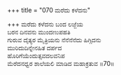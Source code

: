 +++
title = "070 ಮರೆದು ಕಳೆದನು"

+++
ಮರೆದು ಕಳೆದನು ಬಂದ ಲಜ್ಜೆಯ  
ಬರನ ದಿನವನು ಮುಂದಣುಪಹತಿ   
ಗುರುವ ದೈತ್ಯರ ಮೈತ್ರಿಯನು ನೆನೆನೆನೆದು ಹಿಗ್ಗಿದನು   
ಮುರಿದುದಿನ್ನೇನಹಿತ ದರ್ಪದ  
ಹೊರಿಗೆಯೆಂದುತ್ಸವದಲವನಿಪ  
ಮೆರೆದನಧ್ವರ ಶಾಲೆಯಲಿ ಮಾಡಿದ ಮಹಾಕ್ರತುವ     ॥70॥